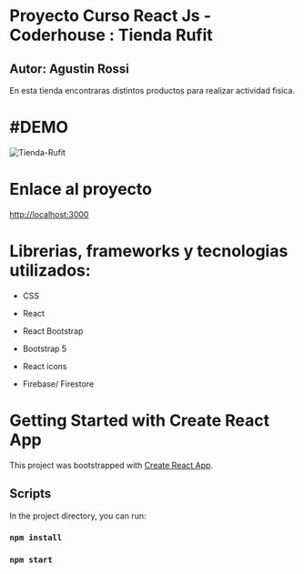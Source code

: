 
# Proyecto Curso React Js - Coderhouse : Tienda Rufit
## Autor: Agustin Rossi

En esta tienda encontraras distintos productos para realizar actividad fisica.


# #DEMO

![Tienda-Rufit](/tienda-Rufit.gif)





# Enlace al proyecto

[http://localhost:3000](http://localhost:3000) 


# Librerias, frameworks y tecnologias utilizados:

- CSS

- React

- React Bootstrap

- Bootstrap 5

- React icons

- Firebase/ Firestore






# Getting Started with Create React App

This project was bootstrapped with [Create React App](https://github.com/facebook/create-react-app).

## Scripts

In the project directory, you can run:

### `npm install`

### `npm start`



